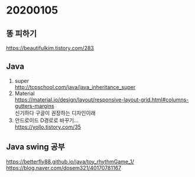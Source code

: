 # 20200105
## 똥 피하기
https://beautifulkim.tistory.com/283
## Java
1. super  
http://tcpschool.com/java/java_inheritance_super
2. Material  
https://material.io/design/layout/responsive-layout-grid.html#columns-gutters-margins  
신기하다 구글이 권장하는 디자인이래  
3. 안드로이드 D경로로 바꾸기...  
https://yollo.tistory.com/35  

## Java swing 공부  
https://betterfly88.github.io/java/toy_rhythmGame_1/  
https://blog.naver.com/dosem321/40170781167
